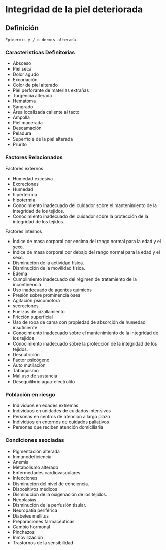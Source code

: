 # Integridad de la piel deteriorada
## Definición
	Epidermis y / o dermis alterada.

### Caracteristicas Definitorias
- Absceso  
- Piel seca  
- Dolor agudo  
- Excoriación  
- Color de piel alterado  
- Piel perforante de materias 
extrañas  
- Turgencia alterada  
- Hematoma  
- Sangrado  
- Área localizada caliente al 
tacto  
- Ampolla  
- Piel macerada  
- Descamación  
- Peladura  
- Superficie de la piel alterada  
- Prurito  

### Factores Relacionados
Factores externos   
- Humedad excesiva   
- Excreciones   
- Humedad   
- hipertermia   
- hipotermia   
- Conocimiento inadecuado del 
cuidador sobre el mantenimiento 
de la integridad de los tejidos.   
- Conocimiento inadecuado del 
cuidador sobre la protección de 
la integridad de los tejidos.  
 
Factores internos   
- Índice de masa corporal por 
encima del rango normal para 
la edad y el sexo.   
- Índice de masa corporal por 
debajo del rango normal para 
la edad y el sexo.   
- Disminución de la actividad física.   
- Disminución de la movilidad física.   
- Edema   
- Cumplimiento inadecuado del 
régimen de tratamiento de la 
incontinencia  
- Uso inadecuado de agentes químicos  
- Presión sobre prominencia ósea   
- Agitación psicomotora   
- secreciones   
- Fuerzas de cizallamiento   
- Fricción superficial   
- Uso de ropa de cama con 
propiedad de absorción de 
humedad insuficiente  
- Conocimiento inadecuado 
sobre el mantenimiento de 
la integridad de los tejidos.   
- Conocimiento inadecuado sobre la 
protección de la integridad de 
los tejidos.   
- Desnutrición   
- Factor psicógeno   
- Auto mutilación   
- Tabaquismo   
- Mal uso de sustancia   
- Desequilibrio agua-electrolito  

### Población en riesgo
- Individuos en edades extremas   
- Individuos en unidades de cuidados 
intensivos   
- Personas en centros de 
atención a largo plazo   
- Individuos en entornos de 
cuidados paliativos   
- Personas que reciben atención 
domiciliaria

### Condiciones asociadas
- Pigmentación alterada 
- Inmunodeficiencia
- Anemia 
- Metabolismo alterado
- Enfermedades cardiovasculares 
- Infecciones
- Disminución del nivel de conciencia. 
- Dispositivos médicos
- Disminución de la oxigenación de
los tejidos. 
- Neoplasias
- Disminución de la perfusión
tisular. 
- Neuropatía periférica
- Diabetes mellitus 
- Preparaciones farmacéuticas
- Cambio hormonal 
- Pinchazos
- Inmovilización 
- Trastornos de la
sensibilidad

